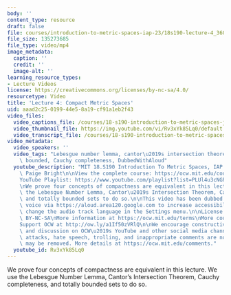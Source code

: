 ```yaml
---
body: ''
content_type: resource
draft: false
file: courses/introduction-to-metric-spaces-iap-23/18s190-lecture-4_360p_16_9.mp4
file_size: 135273685
file_type: video/mp4
image_metadata:
  caption: ''
  credit: ''
  image-alt: ''
learning_resource_types:
- Lecture Videos
license: https://creativecommons.org/licenses/by-nc-sa/4.0/
resourcetype: Video
title: 'Lecture 4: Compact Metric Spaces'
uid: aaad2c25-0199-44e5-8a19-cf91a1eb2f43
video_files:
  video_captions_file: /courses/18-s190-introduction-to-metric-spaces-january-iap-2023/1qfRKZD8_ugPVPV-s5jOTSbC85J4kQ9of_transcript.webvtt
  video_thumbnail_file: https://img.youtube.com/vi/Rv3xYk85Lq0/default.jpg
  video_transcript_file: /courses/18-s190-introduction-to-metric-spaces-january-iap-2023/1qfRKZD8_ugPVPV-s5jOTSbC85J4kQ9of_transcript.pdf
video_metadata:
  video_speakers: ''
  video_tags: "Lebesgue number lemma, cantor\u2019s intersection theorem, totally\
    \ bounded, Cauchy completeness, DubbedWithAloud"
  youtube_description: "MIT 18.S190 Introduction To Metric Spaces, IAP 2023\nInstructor:\
    \ Paige Bright\n\nView the complete course: https://ocw.mit.edu/courses/18-s190-introduction-to-metric-spaces-january-iap-2023/\n\
    YouTube Playlist: https://www.youtube.com/playlist?list=PLUl4u3cNGP613ULTyHAqz04niYf722x7S\n\
    \nWe prove four concepts of compactness are equivalent in this lecture. We use\
    \ the Lebesgue Number Lemma, Cantor\u2019s Intersection Theorem, Cauchy completeness,\
    \ and totally bounded sets to do so.\n\nThis video has been dubbed using an artificial\
    \ voice via https://aloud.area120.google.com to increase accessibility. You can\
    \ change the audio track language in the Settings menu.\n\nLicense: Creative Commons\
    \ BY-NC-SA\nMore information at https://ocw.mit.edu/terms\nMore courses at https://ocw.mit.edu\n\
    Support OCW at http://ow.ly/a1If50zVRlQ\n\nWe encourage constructive comments\
    \ and discussion on OCW\u2019s YouTube and other social media channels. Personal\
    \ attacks, hate speech, trolling, and inappropriate comments are not allowed and\
    \ may be removed. More details at https://ocw.mit.edu/comments."
  youtube_id: Rv3xYk85Lq0
---
```

We prove four concepts of compactness are equivalent in this lecture. We use the Lebesgue Number Lemma, Cantor’s Intersection Theorem, Cauchy completeness, and totally bounded sets to do so.